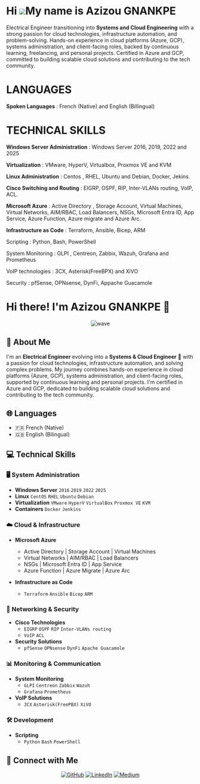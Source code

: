 Hi ![](https://user-images.githubusercontent.com/18350557/176309783-0785949b-9127-417c-8b55-ab5a4333674e.gif)My name is Azizou GNANKPE
======================================================================================================================================


Electrical Engineer transitioning into **Systems and Cloud Engineering** with a strong passion for cloud technologies, infrastructure automation, and problem-solving. Hands-on experience in cloud platforms (Azure, GCP), systems administration, and client-facing roles, backed by continuous learning, freelancing, and personal projects. Certified in Azure and GCP, committed to building scalable cloud solutions and contributing to the tech community.

# LANGUAGES 

**Spoken Languages** : French (Native) and English (Billingual)

# TECHNICAL SKILLS

**Windows Server Administration** : Windows Server 2016, 2019, 2022 and 2025

**Virtualization** : VMware, HyperV, Virtualbox, Proxmox VE and KVM

**Linux Administration** : Centos , RHEL, Ubuntu and Debian, Docker, Jekins.

**Cisco Switching and Routing** : EIGRP, OSPF, RIP, Inter-VLANs routing, VoIP, ACL.

**Microsoft Azure** : Active Directory , Storage Account, Virtual Machines, Virtual Networks, AIM/RBAC, Load Balancers, NSGs, Microsoft Entra ID, App Service, Azure Function, Azure migrate and Azure Arc.

**Infrastructure as Code** : Terraform, Ansible, Bicep, ARM

Scripting : Python, Bash, PowerShell



System Monitoring : GLPI , Centreon, Zabbix, Wazuh, Grafana and Prometheus

VoIP technologies : 3CX, Asterisk(FreeBPX) and XiVO

Security : pfSense, OPNsense, DynFi,  Appache Guacamole



# Hi there! I'm Azizou GNANKPE 👋 

<div align="center">
  <img src="https://user-images.githubusercontent.com/18350557/176309783-0785949b-9127-417c-8b55-ab5a4333674e.gif" alt="wave" />
</div>

## 🚀 About Me
I'm an **Electrical Engineer** evolving into a **Systems & Cloud Engineer** 🌟 with a passion for cloud technologies, infrastructure automation, and solving complex problems. My journey combines hands-on experience in cloud platforms (Azure, GCP), systems administration, and client-facing roles, supported by continuous learning and personal projects. I'm certified in Azure and GCP, dedicated to building scalable cloud solutions and contributing to the tech community.

## 🌐 Languages
- 🇫🇷 French (Native)
- 🇬🇧 English (Bilingual)

## 💻 Technical Skills

### 🖥️ System Administration
- **Windows Server** `2016` `2019` `2022` `2025`
- **Linux** `CentOS` `RHEL` `Ubuntu` `Debian`
- **Virtualization** `VMware` `HyperV` `VirtualBox` `Proxmox VE` `KVM`
- **Containers** `Docker` `Jenkins`

### ☁️ Cloud & Infrastructure
- **Microsoft Azure**
  - Active Directory | Storage Account | Virtual Machines
  - Virtual Networks | AIM/RBAC | Load Balancers
  - NSGs | Microsoft Entra ID | App Service
  - Azure Function | Azure Migrate | Azure Arc

- **Infrastructure as Code**
  - `Terraform` `Ansible` `Bicep` `ARM`

### 🔧 Networking & Security
- **Cisco Technologies**
  - `EIGRP` `OSPF` `RIP` `Inter-VLANs routing`
  - `VoIP` `ACL`
- **Security Solutions**
  - `pfSense` `OPNsense` `DynFi` `Apache Guacamole`

### 📊 Monitoring & Communication
- **System Monitoring**
  - `GLPI` `Centreon` `Zabbix` `Wazuh`
  - `Grafana` `Prometheus`
- **VoIP Solutions**
  - `3CX` `Asterisk(FreePBX)` `XiVO`

### 🛠️ Development
- **Scripting**
  - `Python` `Bash` `PowerShell`

## 🤝 Connect with Me

<div align="center">

[![GitHub](https://img.shields.io/badge/GitHub-Curious4Tech-181717?style=for-the-badge&logo=github&logoColor=white)](https://github.com/Curious4Tech)
[![LinkedIn](https://img.shields.io/badge/LinkedIn-Connect-0077B5?style=for-the-badge&logo=linkedin&logoColor=white)](https://www.linkedin.com/in/azizou-gnankpe/)
[![Medium](https://img.shields.io/badge/Medium-Follow-12100E?style=for-the-badge&logo=medium&logoColor=white)](http://www.medium.com/@Curious4Tech)

</div>

                  
                  
